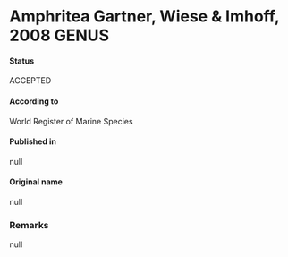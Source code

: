 Amphritea Gartner, Wiese & Imhoff, 2008 GENUS
=======

#### Status
ACCEPTED

#### According to
World Register of Marine Species

#### Published in
null

#### Original name
null

### Remarks
null